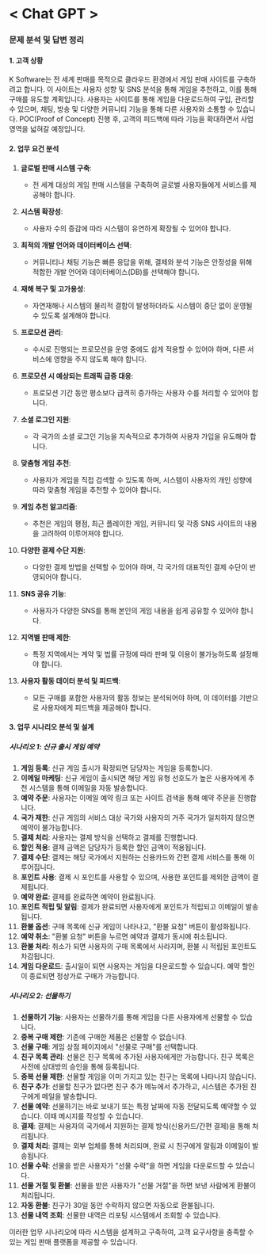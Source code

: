 # < Chat GPT >



### 문제 분석 및 답변 정리

#### 1. 고객 상황

K Software는 전 세계 판매를 목적으로 클라우드 환경에서 게임 판매 사이트를 구축하려고 합니다. 이 사이트는 사용자 성향 및 SNS 분석을 통해 게임을 추천하고, 이를 통해 구매를 유도할 계획입니다. 사용자는 사이트를 통해 게임을 다운로드하여 구입, 관리할 수 있으며, 채팅, 방송 및 다양한 커뮤니티 기능을 통해 다른 사용자와 소통할 수 있습니다. POC(Proof of Concept) 진행 후, 고객의 피드백에 따라 기능을 확대하면서 사업 영역을 넓혀갈 예정입니다.

#### 2. 업무 요건 분석

1. **글로벌 판매 시스템 구축**:
   - 전 세계 대상의 게임 판매 시스템을 구축하여 글로벌 사용자들에게 서비스를 제공해야 합니다.

2. **시스템 확장성**:
   - 사용자 수의 증감에 따라 시스템이 유연하게 확장될 수 있어야 합니다.

3. **최적의 개발 언어와 데이터베이스 선택**:
   - 커뮤니티나 채팅 기능은 빠른 응답을 위해, 결제와 분석 기능은 안정성을 위해 적합한 개발 언어와 데이터베이스(DB)를 선택해야 합니다.

4. **재해 복구 및 고가용성**:
   - 자연재해나 시스템의 물리적 결함이 발생하더라도 시스템이 중단 없이 운영될 수 있도록 설계해야 합니다.

5. **프로모션 관리**:
   - 수시로 진행되는 프로모션을 운영 중에도 쉽게 적용할 수 있어야 하며, 다른 서비스에 영향을 주지 않도록 해야 합니다.

6. **프로모션 시 예상되는 트래픽 급증 대응**:
   - 프로모션 기간 동안 평소보다 급격히 증가하는 사용자 수를 처리할 수 있어야 합니다.

7. **소셜 로그인 지원**:
   - 각 국가의 소셜 로그인 기능을 지속적으로 추가하여 사용자 가입을 유도해야 합니다.

8. **맞춤형 게임 추천**:
   - 사용자가 게임을 직접 검색할 수 있도록 하며, 시스템이 사용자의 개인 성향에 따라 맞춤형 게임을 추천할 수 있어야 합니다.

9. **게임 추천 알고리즘**:
   - 추천은 게임의 평점, 최근 플레이한 게임, 커뮤니티 및 각종 SNS 사이트의 내용을 고려하여 이루어져야 합니다.

10. **다양한 결제 수단 지원**:
    - 다양한 결제 방법을 선택할 수 있어야 하며, 각 국가의 대표적인 결제 수단이 반영되어야 합니다.

11. **SNS 공유 기능**:
    - 사용자가 다양한 SNS를 통해 본인의 게임 내용을 쉽게 공유할 수 있어야 합니다.

12. **지역별 판매 제한**:
    - 특정 지역에서는 계약 및 법률 규정에 따라 판매 및 이용이 불가능하도록 설정해야 합니다.

13. **사용자 활동 데이터 분석 및 피드백**:
    - 모든 구매를 포함한 사용자의 활동 정보는 분석되어야 하며, 이 데이터를 기반으로 사용자에게 피드백을 제공해야 합니다.

#### 3. 업무 시나리오 분석 및 설계

##### 시나리오 1: 신규 출시 게임 예약

1. **게임 등록**: 신규 게임 출시가 확정되면 담당자는 게임을 등록합니다.
2. **이메일 마케팅**: 신규 게임이 출시되면 해당 게임 유형 선호도가 높은 사용자에게 추천 시스템을 통해 이메일을 자동 발송합니다.
3. **예약 주문**: 사용자는 이메일 예약 링크 또는 사이트 검색을 통해 예약 주문을 진행합니다.
4. **국가 제한**: 신규 게임의 서비스 대상 국가와 사용자의 거주 국가가 일치하지 않으면 예약이 불가능합니다.
5. **결제 처리**: 사용자는 결제 방식을 선택하고 결제를 진행합니다.
6. **할인 적용**: 결제 금액은 담당자가 등록한 할인 금액이 적용됩니다.
7. **결제 수단**: 결제는 해당 국가에서 지원하는 신용카드와 간편 결제 서비스를 통해 이루어집니다.
8. **포인트 사용**: 결제 시 포인트를 사용할 수 있으며, 사용한 포인트를 제외한 금액이 결제됩니다.
9. **예약 완료**: 결제를 완료하면 예약이 완료됩니다.
10. **포인트 적립 및 알림**: 결제가 완료되면 사용자에게 포인트가 적립되고 이메일이 발송됩니다.
11. **환불 옵션**: 구매 목록에 신규 게임이 나타나고, "환불 요청" 버튼이 활성화됩니다.
12. **예약 취소**: "환불 요청" 버튼을 누르면 예약과 결제가 동시에 취소됩니다.
13. **환불 처리**: 취소가 되면 사용자의 구매 목록에서 사라지며, 환불 시 적립된 포인트도 차감됩니다.
14. **게임 다운로드**: 출시일이 되면 사용자는 게임을 다운로드할 수 있습니다. 예약 할인이 종료되면 정상가로 구매가 가능합니다.

##### 시나리오 2: 선물하기

1. **선물하기 기능**: 사용자는 선물하기를 통해 게임을 다른 사용자에게 선물할 수 있습니다.
2. **중복 구매 제한**: 기존에 구매한 제품은 선물할 수 없습니다.
3. **선물 구매**: 게임 상점 페이지에서 "선물로 구매"를 선택합니다.
4. **친구 목록 관리**: 선물은 친구 목록에 추가된 사용자에게만 가능합니다. 친구 목록은 사전에 상대방의 승인을 통해 등록됩니다.
5. **중복 선물 제한**: 선물할 게임을 이미 가지고 있는 친구는 목록에 나타나지 않습니다.
6. **친구 추가**: 선물할 친구가 없다면 친구 추가 메뉴에서 추가하고, 시스템은 추가된 친구에게 메일을 발송합니다.
7. **선물 예약**: 선물하기는 바로 보내기 또는 특정 날짜에 자동 전달되도록 예약할 수 있습니다. 이때 메시지를 작성할 수 있습니다.
8. **결제**: 결제는 사용자의 국가에서 지원하는 결제 방식(신용카드/간편 결제)을 통해 처리됩니다.
9. **결제 처리**: 결제는 외부 업체를 통해 처리되며, 완료 시 친구에게 알림과 이메일이 발송됩니다.
10. **선물 수락**: 선물을 받은 사용자가 "선물 수락"을 하면 게임을 다운로드할 수 있습니다.
11. **선물 거절 및 환불**: 선물을 받은 사용자가 "선물 거절"을 하면 보낸 사람에게 환불이 처리됩니다.
12. **자동 환불**: 친구가 30일 동안 수락하지 않으면 자동으로 환불됩니다.
13. **선물 내역 조회**: 선물한 내역은 리포팅 시스템에서 조회할 수 있습니다.

이러한 업무 시나리오에 따라 시스템을 설계하고 구축하여, 고객 요구사항을 충족할 수 있는 게임 판매 플랫폼을 제공할 수 있습니다.